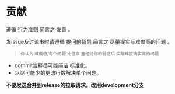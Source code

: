# 贡献
遵循 [行为准则](https://github.com/mkitto/fsll/blob/development/code_of_conduct.md) 简言之 友善 。<br>

发issue及讨论串时请遵循 [提问的智慧](https://github.com/ryanhanwu/How-To-Ask-Questions-The-Smart-Way) 简言之 尽量提实际难度高的问题 。<br>
> <sub>你认为 难度值/每个问题 比值高 且经过你的验证后 实际难度确实高的问题</sub> 
- commit注释尽可能简洁 标准化。
- 以尽可能少的更改行数解决单个问题。

**不要发送合并到release的拉取请求。改用development分支**
